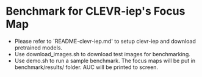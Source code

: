 # Benchmark for CLEVR-iep's Focus Map

- Please refer to `README-clevr-iep.md' to setup clevr-iep and download pretrained models.
- Use download_images.sh to download test images for benchmarking.
- Use demo.sh to run a sample benchmark. The focus maps will be put in benchmark/results/ folder. AUC will be printed to screen. 
